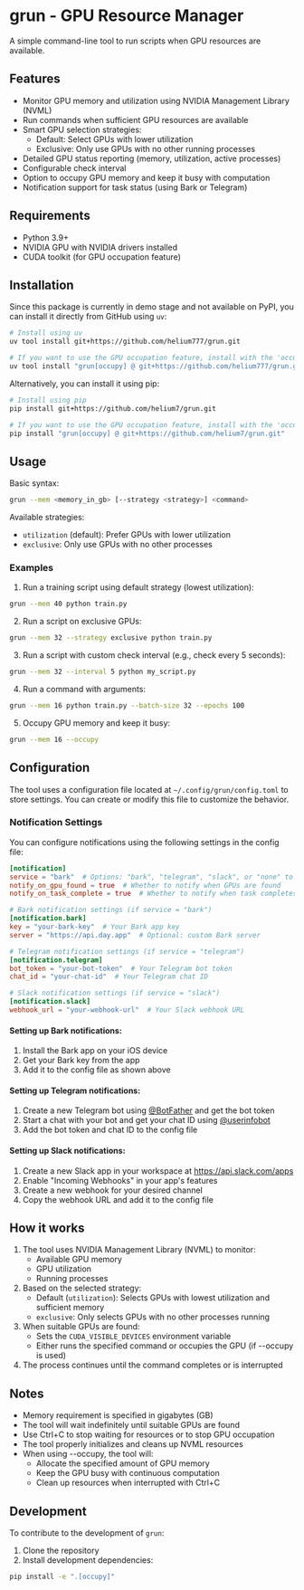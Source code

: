 # grun - GPU Resource Manager

A simple command-line tool to run scripts when GPU resources are available.

## Features

- Monitor GPU memory and utilization using NVIDIA Management Library (NVML)
- Run commands when sufficient GPU resources are available
- Smart GPU selection strategies:
  - Default: Select GPUs with lower utilization
  - Exclusive: Only use GPUs with no other running processes
- Detailed GPU status reporting (memory, utilization, active processes)
- Configurable check interval
- Option to occupy GPU memory and keep it busy with computation
- Notification support for task status (using Bark or Telegram)

## Requirements

- Python 3.9+
- NVIDIA GPU with NVIDIA drivers installed
- CUDA toolkit (for GPU occupation feature)

## Installation

Since this package is currently in demo stage and not available on PyPI, you can install it directly from GitHub using `uv`:

```bash
# Install using uv
uv tool install git+https://github.com/helium777/grun.git

# If you want to use the GPU occupation feature, install with the 'occupy' extra
uv tool install "grun[occupy] @ git+https://github.com/helium777/grun.git"
```

Alternatively, you can install it using pip:

```bash
# Install using pip
pip install git+https://github.com/helium7/grun.git

# If you want to use the GPU occupation feature, install with the 'occupy' extra
pip install "grun[occupy] @ git+https://github.com/helium7/grun.git"
```

## Usage

Basic syntax:
```bash
grun --mem <memory_in_gb> [--strategy <strategy>] <command>
```

Available strategies:
- `utilization` (default): Prefer GPUs with lower utilization
- `exclusive`: Only use GPUs with no other processes

### Examples

1. Run a training script using default strategy (lowest utilization):
```bash
grun --mem 40 python train.py
```

2. Run a script on exclusive GPUs:
```bash
grun --mem 32 --strategy exclusive python train.py
```

3. Run a script with custom check interval (e.g., check every 5 seconds):
```bash
grun --mem 32 --interval 5 python my_script.py
```

4. Run a command with arguments:
```bash
grun --mem 16 python train.py --batch-size 32 --epochs 100
```

5. Occupy GPU memory and keep it busy:
```bash
grun --mem 16 --occupy
```

## Configuration

The tool uses a configuration file located at `~/.config/grun/config.toml` to store settings. You can create or modify this file to customize the behavior.

### Notification Settings

You can configure notifications using the following settings in the config file:

```toml
[notification]
service = "bark"  # Options: "bark", "telegram", "slack", or "none" to disable notifications
notify_on_gpu_found = true  # Whether to notify when GPUs are found
notify_on_task_complete = true  # Whether to notify when task completes

# Bark notification settings (if service = "bark")
[notification.bark]
key = "your-bark-key"  # Your Bark app key
server = "https://api.day.app"  # Optional: custom Bark server

# Telegram notification settings (if service = "telegram")
[notification.telegram]
bot_token = "your-bot-token"  # Your Telegram bot token
chat_id = "your-chat-id"  # Your Telegram chat ID

# Slack notification settings (if service = "slack")
[notification.slack]
webhook_url = "your-webhook-url"  # Your Slack webhook URL
```

#### Setting up Bark notifications:
1. Install the Bark app on your iOS device
2. Get your Bark key from the app
3. Add it to the config file as shown above

#### Setting up Telegram notifications:
1. Create a new Telegram bot using [@BotFather](https://t.me/botfather) and get the bot token
2. Start a chat with your bot and get your chat ID using [@userinfobot](https://t.me/userinfobot)
3. Add the bot token and chat ID to the config file

#### Setting up Slack notifications:
1. Create a new Slack app in your workspace at https://api.slack.com/apps
2. Enable "Incoming Webhooks" in your app's features
3. Create a new webhook for your desired channel
4. Copy the webhook URL and add it to the config file

## How it works

1. The tool uses NVIDIA Management Library (NVML) to monitor:
   - Available GPU memory
   - GPU utilization
   - Running processes
2. Based on the selected strategy:
   - Default (`utilization`): Selects GPUs with lowest utilization and sufficient memory
   - `exclusive`: Only selects GPUs with no other processes running
3. When suitable GPUs are found:
   - Sets the `CUDA_VISIBLE_DEVICES` environment variable
   - Either runs the specified command or occupies the GPU (if --occupy is used)
4. The process continues until the command completes or is interrupted

## Notes

- Memory requirement is specified in gigabytes (GB)
- The tool will wait indefinitely until suitable GPUs are found
- Use Ctrl+C to stop waiting for resources or to stop GPU occupation
- The tool properly initializes and cleans up NVML resources
- When using --occupy, the tool will:
  - Allocate the specified amount of GPU memory
  - Keep the GPU busy with continuous computation
  - Clean up resources when interrupted with Ctrl+C

## Development

To contribute to the development of `grun`:

1. Clone the repository
2. Install development dependencies:
```bash
pip install -e ".[occupy]"
```
